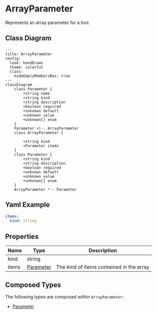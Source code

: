 # ArrayParameter

Represents an array parameter for a tool.

## Class Diagram

```mermaid
---
title: ArrayParameter
config:
  look: handDrawn
  theme: colorful
  class:
    hideEmptyMembersBox: true
---
classDiagram
    class Parameter {
        +string name
        +string kind
        +string description
        +boolean required
        +unknown default
        +unknown value
        +unknown[] enum
    }
    Parameter <|-- ArrayParameter
    class ArrayParameter {
      
        +string kind
        +Parameter items
    }
    class Parameter {
        +string kind
        +string description
        +boolean required
        +unknown default
        +unknown value
        +unknown[] enum
    }
    ArrayParameter *-- Parameter
```

## Yaml Example

```yaml
items:
  kind: string

```

## Properties

| Name | Type | Description |
| ---- | ---- | ----------- |
| kind | string |   |
| items | [Parameter](Parameter.md) | The kind of items contained in the array  |

## Composed Types

The following types are composed within `ArrayParameter`:

- [Parameter](Parameter.md)

